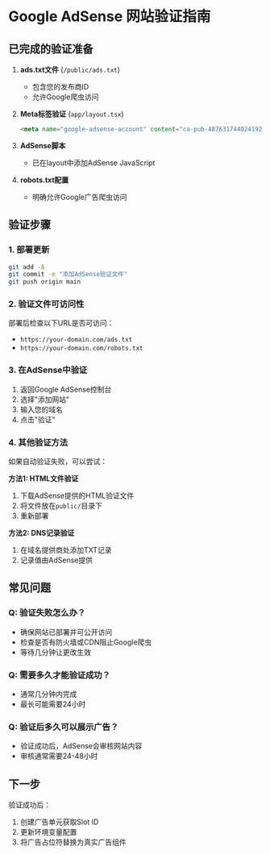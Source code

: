 # Google AdSense 网站验证指南

## 已完成的验证准备

1. **ads.txt文件** (`/public/ads.txt`)
   - 包含您的发布商ID
   - 允许Google爬虫访问

2. **Meta标签验证** (`app/layout.tsx`)
   ```html
   <meta name="google-adsense-account" content="ca-pub-4876317440241925" />
   ```

3. **AdSense脚本** 
   - 已在layout中添加AdSense JavaScript

4. **robots.txt配置**
   - 明确允许Google广告爬虫访问

## 验证步骤

### 1. 部署更新
```bash
git add -A
git commit -m "添加AdSense验证文件"
git push origin main
```

### 2. 验证文件可访问性
部署后检查以下URL是否可访问：
- `https://your-domain.com/ads.txt`
- `https://your-domain.com/robots.txt`

### 3. 在AdSense中验证

1. 返回Google AdSense控制台
2. 选择"添加网站"
3. 输入您的域名
4. 点击"验证"

### 4. 其他验证方法

如果自动验证失败，可以尝试：

**方法1: HTML文件验证**
1. 下载AdSense提供的HTML验证文件
2. 将文件放在`public/`目录下
3. 重新部署

**方法2: DNS记录验证**
1. 在域名提供商处添加TXT记录
2. 记录值由AdSense提供

## 常见问题

### Q: 验证失败怎么办？
- 确保网站已部署并可公开访问
- 检查是否有防火墙或CDN阻止Google爬虫
- 等待几分钟让更改生效

### Q: 需要多久才能验证成功？
- 通常几分钟内完成
- 最长可能需要24小时

### Q: 验证后多久可以展示广告？
- 验证成功后，AdSense会审核网站内容
- 审核通常需要24-48小时

## 下一步

验证成功后：
1. 创建广告单元获取Slot ID
2. 更新环境变量配置
3. 将广告占位符替换为真实广告组件